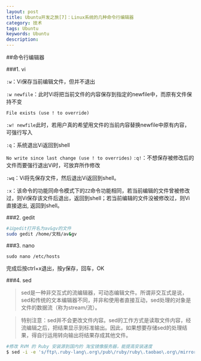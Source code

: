 ```yaml
---
layout: post
title: Ubuntu开发之旅[7]：Linux系统的几种命令行编辑器
category: 技术
tags: Ubuntu
keywords: Ubuntu
description: 
---
```


##命令行编辑器

###1. vi

`:w`：Vi保存当前编辑文件，但并不退出

`:w newfile`：此时Vi将把当前文件的内容保存到指定的newfile中，而原有文件保持不变

`File exists (use ! to override)`

`:w! newfile`此时，若用户真的希望用文件的当前内容替换newfile中原有内容，可强行写入

`:q`：系统退出Vi返回到shell

`No write since last change (use ! to overrides)`
`:q!`：不想保存被修改后的文件而要强行退出Vi时，可放弃所作修改

`:wq`：Vi将先保存文件，然后退出Vi返回到shell。

`:x`：该命令的功能同命令模式下的`ZZ`命令功能相同，若当前编辑的文件曾被修改过，则Vi保存该文件后退出，返回到shell；若当前编辑的文件没被修改过，则Vi直接退出, 返回到shell。

###2. gedit

```sh
#以gedit打开名为av&gv的文件
sudo gedit /home/文档/av&gv 
```

###3. nano 

`sudo nano /etc/hosts`

完成后按ctrl+x退出，按y保存，回车，OK

###4. sed

> sed是一种非交互式的流编辑器，可动态编辑文件。所谓非交互式是说，sed和传统的文本编辑器不同，并非和使用者直接互动，sed处理的对象是文件的数据流（称为stream/流）。

> 特别注意：sed并不会更改文件内容。sed的工作方式是读取文件内容，经流编辑之后，把结果显示到标准输出。因此，如果想要存储sed的处理结果，得自行运用转向输出将结果存成其他文件。

```sh
#修改 RVM 的 Ruby 安装源到国内的 淘宝镜像服务器，能提高安装速度
$ sed -i -e 's/ftp\.ruby-lang\.org\/pub\/ruby/ruby\.taobao\.org\/mirrors\/ruby/g' ~/.rvm/config/db
```
